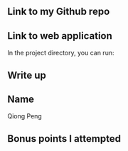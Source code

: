 ## Link to my Github repo



## Link to web application

In the project directory, you can run:

## Write up

## Name
Qiong Peng

## Bonus points I attempted
###
###





